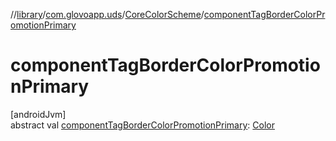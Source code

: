 //[library](../../../index.md)/[com.glovoapp.uds](../index.md)/[CoreColorScheme](index.md)/[componentTagBorderColorPromotionPrimary](component-tag-border-color-promotion-primary.md)

# componentTagBorderColorPromotionPrimary

[androidJvm]\
abstract val [componentTagBorderColorPromotionPrimary](component-tag-border-color-promotion-primary.md): [Color](https://developer.android.com/reference/kotlin/androidx/compose/ui/graphics/Color.html)
